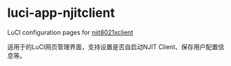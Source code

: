 luci-app-njitclient
===================

LuCI configuration pages for <a href="https://github.com/liuqun/njit8021xclient/">njit8021xclient</a>

适用于<a href="https://github.com/liuqun/njit8021xclient/>njit8021xclient"></a>的LuCI网页管理界面，支持设置是否自启动NJIT Client、保存用户配置信息等。
